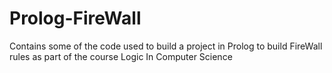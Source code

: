 # Prolog-FireWall
Contains some of the code used to build a project in Prolog to build FireWall rules as part of the course Logic In Computer Science
